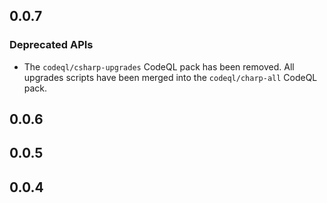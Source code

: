 ## 0.0.7

### Deprecated APIs

* The `codeql/csharp-upgrades` CodeQL pack has been removed. All upgrades scripts have been merged into the `codeql/charp-all` CodeQL pack.

## 0.0.6

## 0.0.5

## 0.0.4
